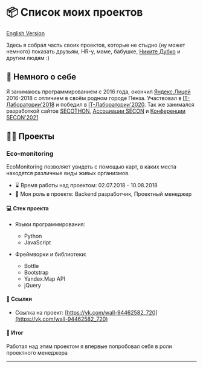 # 📦 Список моих проектов

[English Version](/README.en.md)

Здесь я собрал часть своих проектов, которые не стыдно (ну может немного) показать друзьям, HR-у, маме, бабушке, [Никите Дубко](https://github.com/MeFoDy) и другим людям :)

## 🧑 Немного о себе

Я занимаюсь программированием с 2016 года, окончил [Яндекс.Лицей](https://yandexlyceum.ru/) 2016-2018 с отличием в своём родном городе Пенза.
Участвовал в [IT-Лаборатории'2018](https://vk.com/wall-94462582_720) и победил в [IT-Лаборатории'2020](https://secon.ru/news/161).
Так же занимался разработкой сайтов [SECOTHON](https://secothon.secon.ru), [Ассоциации SECON](https://secon.ru) и [Конференции SECON'2021](https://2021.secon.ru)

## 🧑‍💻 Проекты

### Eco-monitoring

EcoMonitoring позволяет увидеть с помощью карт, в каких места находятся различные виды живых организмов.

- ⌛️ Время работы над проектом: 02.07.2018 - 10.08.2018
- 🙋 Моя роль в проекте: Backend разработчик, Проектный менеджер

#### 💻 Стек проекта

- Языки программирования:
  - Python
  - JavaScript
  
- Фреймворки и библиотеки:
  - Bottle
  - Bootstrap
  - Yandex.Map API
  - jQuery
  
#### 🔗 Ссылки

- Ссылка на проект: [https://vk.com/wall-94462582_720](https://vk.com/wall-94462582_720)

#### 📝 Итог

Работая над этим проектом я впервые попробовал себя в роли проектного менеджера


----------------------------------------------------------------

